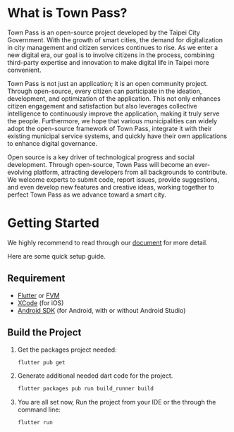# What is Town Pass?

Town Pass is an open-source project developed by the Taipei City Government. With the growth of smart cities, the demand for digitalization in city management and citizen services continues to rise. As we enter a new digital era, our goal is to involve citizens in the process, combining third-party expertise and innovation to make digital life in Taipei more convenient.

Town Pass is not just an application; it is an open community project. Through open-source, every citizen can participate in the ideation, development, and optimization of the application. This not only enhances citizen engagement and satisfaction but also leverages collective intelligence to continuously improve the application, making it truly serve the people. Furthermore, we hope that various municipalities can widely adopt the open-source framework of Town Pass, integrate it with their existing municipal service systems, and quickly have their own applications to enhance digital governance.

Open source is a key driver of technological progress and social development. Through open-source, Town Pass will become an ever-evolving platform, attracting developers from all backgrounds to contribute. We welcome experts to submit code, report issues, provide suggestions, and even develop new features and creative ideas, working together to perfect Town Pass as we advance toward a smart city.

# Getting Started

We highly recommend to read through our [document](https://tpe-guideline.web.app/en/docs/) for more detail.

Here are some quick setup guide.

## Requirement

- [Flutter](https://docs.flutter.dev/get-started/install) or [FVM](https://fvm.app/documentation/getting-started/installation)
- [XCode](https://developer.apple.com/xcode/) (for iOS)
- [Android SDK](https://developer.android.com/studio/index.html) (for Android, with or without Android Studio)

## Build the Project

1. Get the packages project needed:

   ``` bash
   flutter pub get
   ```

2. Generate additional needed dart code for the project.

   ``` bash
   flutter packages pub run build_runner build
   ```

3. You are all set now, Run the project from your IDE or the through the command line:

   ``` bash
   flutter run
   ```
